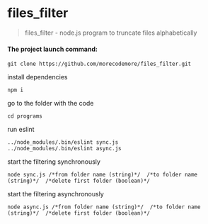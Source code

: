 # files_filter
>files_filter - node.js program to truncate files alphabetically

#### The project launch command:
    git clone https://github.com/morecodemore/files_filter.git

install dependencies
   
    npm i

go to the folder with the code

    cd programs

run eslint

    ../node_modules/.bin/eslint sync.js
    ../node_modules/.bin/eslint async.js

start the filtering synchronously

    node sync.js /*from folder name (string)*/  /*to folder name (string)*/  /*delete first folder (boolean)*/

start the filtering asynchronously

    node async.js /*from folder name (string)*/  /*to folder name (string)*/  /*delete first folder (boolean)*/
